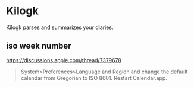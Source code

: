 # Kilogk

Kilogk parses and summarizes your diaries.

## iso week number

https://discussions.apple.com/thread/7379678

> System>Preferences>Language and Region and change the default calendar from Gregorian to ISO 8601.
> Restart Calendar.app.

